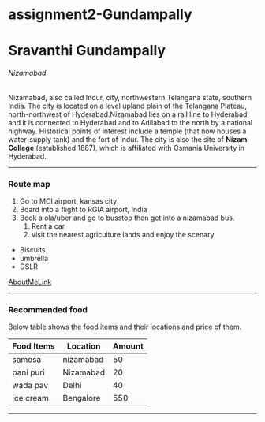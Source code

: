 # assignment2-Gundampally
# Sravanthi Gundampally
###### Nizamabad

Nizamabad, also called Indur, city, northwestern Telangana state, southern India. The city is located on a level upland plain of the Telangana Plateau, north-northwest of Hyderabad.Nizamabad lies on a rail line to Hyderabad, and it is connected to Hyderabad and to Adilabad to the north by a national highway. Historical points of interest include a temple (that now houses a water-supply tank) and the fort of Indur. The city is also the site of **Nizam College** (established 1887), which is affiliated with Osmania University in Hyderabad.

---

### Route map

1. Go to MCI airport, kansas city
2. Board into a flight to RGIA airport, India
3. Book a ola/uber and go to busstop then get into a nizamabad bus.
   1. Rent a car
   2. visit the nearest agriculture lands and enjoy the scenary
* Biscuits
* umbrella
* DSLR   

[AboutMeLink](AboutMe.md)

---

### Recommended food

Below table shows the food items and their locations and price of them.

|    Food Items   |     Location     |   Amount    |
|   -----------   |    ----------    |  --------   |
| samosa          |   nizamabad      |    50       |
|pani puri        |   Nizamabad      |    20       |
|wada pav         |   Delhi          |    40       |
|ice cream        |   Bengalore      |    550      |

---